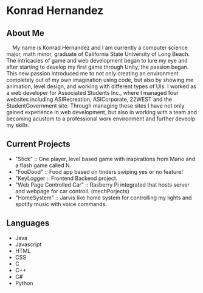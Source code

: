 # Konrad Hernandez

## About Me

&nbsp;&nbsp;&nbsp;&nbsp;My name is Konrad Hernandez and I am currently a computer science major, math minor, graduate of California State University of Long Beach. The intricacies of game and web development began to lure my eye and after starting to develop my first game through Unity, the passion began. This new passion introduced me to not only creating an environment completely out of my own imagination using code, but also by showing me animation, level design, and working with different types of UIs. I worked as a web developer for Associated Students Inc., where I managed four websites including ASIRecreation, ASICorporate, 22WEST and the StudentGovernment site. Through managing these sites I have not only gained experience in web development, but also in working with a team and becoming acustom to a professional work environment and further deveolp my skills. 

## Current Projects

- "Stick" :: One player, level based game with inspirations from Mario and a flash game called N.
- "FooDood" :: Food app based on tinders swiping yes or no feature!
- "KeyLogger :: Frontend Backend project.
- "Web Page Controlled Car" :: Rasberry Pi integrated that hosts server and webpage for car controll. (mechPorjects)
- "HomeSystem" :: Jarvis like home system for controlling my lights and spotify music with voice commands.

## Languages

- Java
- Javascript
- HTML
- CSS
- C
- C++
- C#
- Python

<!---
konradmh3/konradmh3 is a ✨ special ✨ repository because its `README.md` (this file) appears on your GitHub profile.
You can click the Preview link to take a look at your changes.
--->
